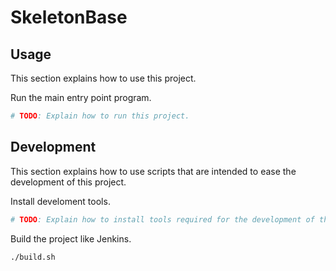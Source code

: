 # SkeletonBase

## Usage

This section explains how to use this project.

Run the main entry point program.

```sh
# TODO: Explain how to run this project.
```


## Development

This section explains how to use scripts that are intended to ease the development of this project.

Install develoment tools.

```sh
# TODO: Explain how to install tools required for the development of this project.
```

Build the project like Jenkins.

```sh
./build.sh
```
